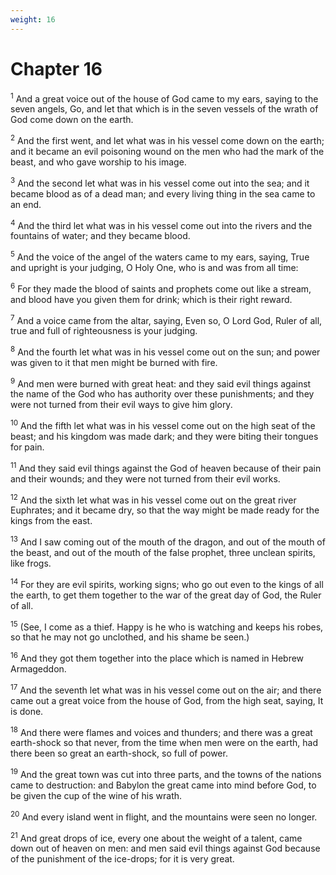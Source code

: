 ```yaml
---
weight: 16
---
```


# Chapter 16

<sup>1</sup> And a great voice out of the house of God came to my ears, saying to the seven angels, Go, and let that which is in the seven vessels of the wrath of God come down on the earth. 

<sup>2</sup> And the first went, and let what was in his vessel come down on the earth; and it became an evil poisoning wound on the men who had the mark of the beast, and who gave worship to his image. 

<sup>3</sup> And the second let what was in his vessel come out into the sea; and it became blood as of a dead man; and every living thing in the sea came to an end. 

<sup>4</sup> And the third let what was in his vessel come out into the rivers and the fountains of water; and they became blood. 

<sup>5</sup> And the voice of the angel of the waters came to my ears, saying, True and upright is your judging, O Holy One, who is and was from all time: 

<sup>6</sup> For they made the blood of saints and prophets come out like a stream, and blood have you given them for drink; which is their right reward. 

<sup>7</sup> And a voice came from the altar, saying, Even so, O Lord God, Ruler of all, true and full of righteousness is your judging. 

<sup>8</sup> And the fourth let what was in his vessel come out on the sun; and power was given to it that men might be burned with fire. 

<sup>9</sup> And men were burned with great heat: and they said evil things against the name of the God who has authority over these punishments; and they were not turned from their evil ways to give him glory. 

<sup>10</sup> And the fifth let what was in his vessel come out on the high seat of the beast; and his kingdom was made dark; and they were biting their tongues for pain. 

<sup>11</sup> And they said evil things against the God of heaven because of their pain and their wounds; and they were not turned from their evil works. 

<sup>12</sup> And the sixth let what was in his vessel come out on the great river Euphrates; and it became dry, so that the way might be made ready for the kings from the east. 

<sup>13</sup> And I saw coming out of the mouth of the dragon, and out of the mouth of the beast, and out of the mouth of the false prophet, three unclean spirits, like frogs. 

<sup>14</sup> For they are evil spirits, working signs; who go out even to the kings of all the earth, to get them together to the war of the great day of God, the Ruler of all. 

<sup>15</sup> (See, I come as a thief. Happy is he who is watching and keeps his robes, so that he may not go unclothed, and his shame be seen.) 

<sup>16</sup> And they got them together into the place which is named in Hebrew Armageddon. 

<sup>17</sup> And the seventh let what was in his vessel come out on the air; and there came out a great voice from the house of God, from the high seat, saying, It is done. 

<sup>18</sup> And there were flames and voices and thunders; and there was a great earth-shock so that never, from the time when men were on the earth, had there been so great an earth-shock, so full of power. 

<sup>19</sup> And the great town was cut into three parts, and the towns of the nations came to destruction: and Babylon the great came into mind before God, to be given the cup of the wine of his wrath. 

<sup>20</sup> And every island went in flight, and the mountains were seen no longer. 

<sup>21</sup> And great drops of ice, every one about the weight of a talent, came down out of heaven on men: and men said evil things against God because of the punishment of the ice-drops; for it is very great. 


